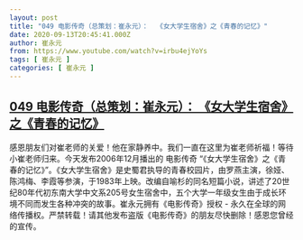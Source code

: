 ```yaml
---
layout: post
title: "049 电影传奇（总策划：崔永元）：  《女大学生宿舍》之《青春的记忆》"
date: 2020-09-13T20:45:41.000Z
author: 崔永元
from: https://www.youtube.com/watch?v=irbu4ejYoYs
tags: [ 崔永元 ]
categories: [ 崔永元 ]
---
```

<!--1600029941000-->
[049 电影传奇（总策划：崔永元）：  《女大学生宿舍》之《青春的记忆》](https://www.youtube.com/watch?v=irbu4ejYoYs)
------

<div>
感恩朋友们对崔老师的关爱！他在家静养中。我们一直在这里为崔老师祈福！等待小崔老师归来。今天发布2006年12月播出的 电影传奇 “《女大学生宿舍》之《青春的记忆》”。《女大学生宿舍》是史蜀君执导的青春校园片，由罗燕主演，徐娅、陈鸿梅、李霞等参演，于1983年上映。改编自喻杉的同名短篇小说，讲述了20世纪80年代初东南大学中文系205号女生宿舍中，五个大学一年级女生由于成长环境不同而发生各种冲突的故事。崔永元拥有《电影传奇》授权 - 永久在全球的网络传播权。严禁转载！请其他发布盗版《电影传奇》的朋友尽快删除！感恩您曾经的宣传。
</div>
